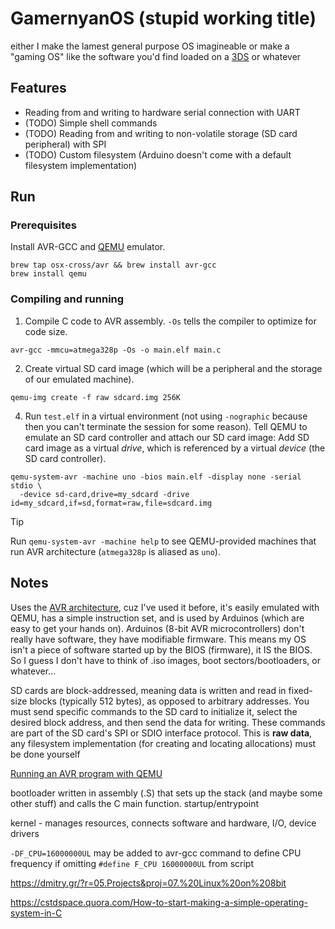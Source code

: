 # GamernyanOS (stupid working title)

either I make the lamest general purpose OS imagineable or make a "gaming OS" like the software you'd find loaded on a [3DS](https://en.wikipedia.org/wiki/Nintendo_3DS_system_software) or whatever

## Features

- Reading from and writing to hardware serial connection with UART
- (TODO) Simple shell commands
- (TODO) Reading from and writing to non-volatile storage (SD card peripheral) with SPI
- (TODO) Custom filesystem (Arduino doesn't come with a default filesystem implementation)

## Run

### Prerequisites

Install AVR-GCC and [QEMU](https://www.qemu.org/) emulator.

```
brew tap osx-cross/avr && brew install avr-gcc
brew install qemu
```

### Compiling and running

1. Compile C code to AVR assembly. `-Os` tells the compiler to optimize for code size.

```
avr-gcc -mmcu=atmega328p -Os -o main.elf main.c
```

2. Create virtual SD card image (which will be a peripheral and the storage of our emulated machine).

```
qemu-img create -f raw sdcard.img 256K
```

4. Run `test.elf` in a virtual environment (not using `-nographic` because then you can't terminate the session for some reason). Tell QEMU to emulate an SD card controller and attach our SD card image: Add SD card image as a virtual _drive_, which is referenced by a virtual _device_ (the SD card controller).

```
qemu-system-avr -machine uno -bios main.elf -display none -serial stdio \
  -device sd-card,drive=my_sdcard -drive id=my_sdcard,if=sd,format=raw,file=sdcard.img
```

> [!TIP]
> Run `qemu-system-avr -machine help` to see QEMU-provided machines that run AVR architecture (`atmega328p` is aliased as `uno`).

## Notes

Uses the [AVR architecture](https://en.wikipedia.org/wiki/Atmel_AVR_instruction_set), cuz I've used it before, it's easily emulated with QEMU, has a simple instruction set, and is used by Arduinos (which are easy to get your hands on). Arduinos (8-bit AVR microcontrollers) don't really have software, they have modifiable firmware. This means my OS isn't a piece of software started up by the BIOS (firmware), it IS the BIOS. So I guess I don't have to think of .iso images, boot sectors/bootloaders, or whatever...

SD cards are block-addressed, meaning data is written and read in fixed-size blocks (typically 512 bytes), as opposed to arbitrary addresses. You must send specific commands to the SD card to initialize it, select the desired block address, and then send the data for writing. These commands are part of the SD card's SPI or SDIO interface protocol. This is __raw data__, any filesystem implementation (for creating and locating allocations) must be done yourself

[Running an AVR program with QEMU](https://qemu-project.gitlab.io/qemu/system/target-avr.html)

bootloader written in assembly (.S) that sets up the stack (and maybe some other stuff) and calls the C main function. startup/entrypoint

kernel - manages resources, connects software and hardware, I/O, device drivers

`-DF_CPU=16000000UL` may be added to avr-gcc command to define CPU frequency if omitting `#define F_CPU 16000000UL` from script

https://dmitry.gr/?r=05.Projects&proj=07.%20Linux%20on%208bit

https://cstdspace.quora.com/How-to-start-making-a-simple-operating-system-in-C
